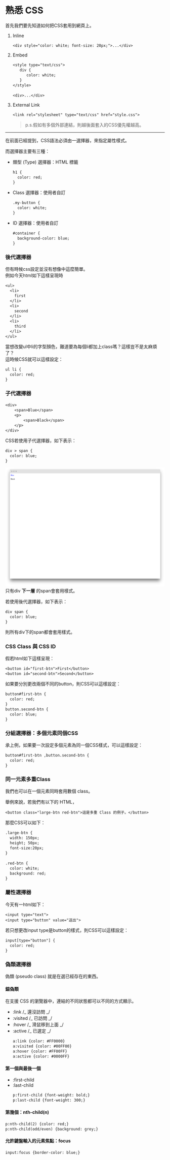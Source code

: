 # 熟悉 CSS

首先我們要先知道如何把CSS套用到網頁上。

1. Inline
   ```
   <div style="color: white; font-size: 20px;">...</div>
   ```
2. Embed
   ```
   <style type="text/css">
      div {
         color: white;
      }
   </style>

   <div>...</div>
   ```
3. External Link

   ```
   <link rel="stylesheet" type="text/css" href="style.css">
   ```

   > p.s.假如有多個外部連結，則越後面套入的CSS優先權越高。

---

在前面已經提到，CSS語法必須由一選擇器，來指定屬性樣式。

而選擇器主要有三種：

* 類型 \(Type\) 選擇器：HTML 標籤
  ```
  h1 {
    color: red;
  }
  ```
* Class 選擇器：使用者自訂
  ```
  .my-button {
    color: white;
  }
  ```
* ID 選擇器：使用者自訂
  ```
  #container {
    background-color: blue;
  }
  ```

### 後代選擇器

但有時候css設定並沒有想像中這麼簡單。  
例如今天html如下這樣呈現時

```
<ul>
  <li>
    first
  </li>
  <li>
    second
  </li>
  <li>
    third
  </li>
</ul>
```

當想改變ul中li的字型顏色，難道要為每個li都加上class嗎？這樣豈不是太麻煩了？  
這時候CSS就可以這樣設定：

```
ul li {
  color: red;
}
```

### 子代選擇器

```
<div>
    <span>Blue</span>
    <p>
        <span>Black</span>
    </p>
</div>
```

CSS若使用子代選擇器，如下表示：

```
div > span { 
  color: blue; 
}
```

![](/assets/css-child-selector.png)  
只有div **下一層** 的span會套用樣式。

若使用後代選擇器，如下表示：

```
div span { 
  color: blue; 
}
```

則所有div下的span都會套用樣式。

### CSS Class 與 CSS ID

假若html如下這樣呈現：

```
<button id="first-btn">First</button>
<button id="second-btn">Second</button>
```

如果要分別更改兩個不同的button，則CSS可以這樣設定：

```
button#first-btn {
  color: red;
}
button.second-btn {
  color: blue;
}
```

### 分組選擇器：多個元素同個CSS

承上例，如果要一次設定多個元素為同一個CSS樣式，可以這樣設定：

```
button#first-btn ,button.second-btn {
  color: red;
}
```

### 同一元素多重Class

我們也可以在一個元素同時套用數個 class。

舉例來說，若我們有以下的 HTML，

```
<button class="large-btn red-btn">這是多重 Class 的例子。</button>
```

那麼CSS可以如下：

```
.large-btn { 
  width: 150px;
  height; 50px;
  font-size:20px; 
}

.red-btn { 
  color: white; 
  background: red;
}
```

### 屬性選擇器

今天有一html如下：

```
<input type="text">
<input type="button" value="送出">
```

若只想更改input type是button的樣式，則CSS可以這樣設定：

```
input[type="button"] {
  color: red;
}
```

### 偽類選擇器

偽類 \(pseudo class\) 就是在選已經存在的東西。

#### 錨偽類

在支援 CSS 的瀏覽器中，連結的不同狀態都可以不同的方式顯示。

* :link  /_ 還沒訪問 _/
* :visited  /_ 已訪問 _/
* :hover  /_ 滑鼠移到上面 _/
* :active  /_ 已選定 _/
  ```
  a:link {color: #FF0000}        
  a:visited {color: #00FF00}    
  a:hover {color: #FF00FF}    
  a:active {color: #0000FF}
  ```

#### 第一個與最後一個

* :first-child
* :last-child
  ```
  p:first-child {font-weight: bold;}
  p:last-child {font-weight: 300;}
  ```

#### 第幾個：nth-child\(n\)

```
p:nth-child(2) {color: red;}
p:nth-child(odd/even) {background: grey;}
```

#### 允許鍵盤輸入的元素焦點：focus

```
input:focus {border-color: blue;}
```



